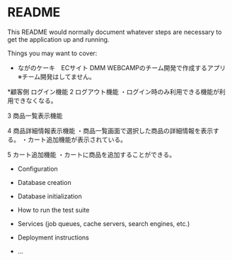 # README

This README would normally document whatever steps are necessary to get the
application up and running.

Things you may want to cover:

* ながのケーキ　ECサイト
  DMM WEBCAMPのチーム開発で作成するアプリ　※チーム開発はしてません。

*顧客側
ログイン機能
2 ログアウト機能
・ログイン時のみ利用できる機能が利用できなくなる。

3 商品一覧表示機能

4 商品詳細情報表示機能
・商品一覧画面で選択した商品の詳細情報を表示する。
・カート追加機能が表示されている。

5 カート追加機能
・カートに商品を追加することができる。

* Configuration

* Database creation

* Database initialization

* How to run the test suite

* Services (job queues, cache servers, search engines, etc.)

* Deployment instructions

* ...
